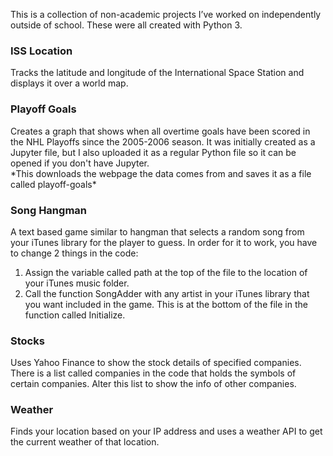 <p>This is a collection of non-academic projects I’ve worked on independently outside of school.  These were all created with Python 3.</p>

<h3>ISS Location</h3>
<p>Tracks the latitude and longitude of the International Space Station and displays it over a world map.</p>


<h3>Playoff Goals</h3>
<p>Creates a graph that shows when all overtime goals have been scored in the NHL Playoffs since the 2005-2006 season.
It was initially created as a Jupyter file, but I also uploaded it as a regular Python file so it can be opened if you don't have Jupyter.
<br>*This downloads the webpage the data comes from and saves it as a file called playoff-goals*</p>

<h3>Song Hangman</h3>
<p>A text based game similar to hangman that selects a random song from your iTunes library for the player to guess.  In order for it to work, you have to change 2 things in the code:</p>
<ol>
<li>Assign the variable called path at the top of the file to the location of your iTunes music folder.</li>
<li>Call the function SongAdder with any artist in your iTunes library that you want included in the game.  This is at the bottom of the file in the function called Initialize.</li>
</ol>

<h3>Stocks</h3>
<p>Uses Yahoo Finance to show the stock details of specified companies.  There is a list called companies in the code that holds the symbols of certain companies.  Alter this list to show the info of other companies.</p>

<h3>Weather</h3>
<p>Finds your location based on your IP address and uses a weather API to get the current weather of that location.</p>

